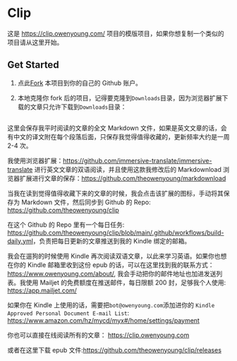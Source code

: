 # Clip

这是 <https://clip.owenyoung.com/> 项目的模版项目，如果你想复制一个类似的项目请从这里开始。

## Get Started

1. 点此[Fork](https://github.com/theowenyoung/clip-template/fork) 本项目到你的自己的 Github 账户。

2. 本地克隆你 fork 后的项目，记得要克隆到`Downloads`目录，因为浏览器扩展下载的文章只允许下载到`Downloads`目录：

```bash

```

这里会保存我平时阅读的文章的全文 Markdown 文件，如果是英文文章的话，会有中文的译文附在每个段落后面，只保存我觉得值得收藏的，更新频率大约是一周 2-4 次。

我使用浏览器扩展：<https://github.com/immersive-translate/immersive-translate> 进行英文文章的双语阅读，并且使用这款我修改后的 Markdownload 浏览器扩展进行文章的保存：<https://github.com/theowenyoung/markdownload>

当我在读到觉得值得收藏下来的文章的时候，我会点击该扩展的图标，手动将其保存为 Markdown 文件，然后同步到 Github 的 Repo: <https://github.com/theowenyoung/clip>

在这个 Github 的 Repo 里有一个每日任务: <https://github.com/theowenyoung/clip/blob/main/.github/workflows/build-daily.yml>，负责把每日更新的文章推送到我的 Kindle 绑定的邮箱。

我会在遛狗的时候使用 Kindle 再次阅读双语文章，以此来学习英语。如果你也想在你的 Kindle 邮箱里收到这份 epub 的话，可以在这里找到我的联系方式： <https://www.owenyoung.com/about/>, 我会手动把你的邮件地址也加进发送列表。我使用 Mailjet 的免费额度在推送邮件，每日限额 200 封，足够我个人使用: <https://app.mailjet.com/>

如果你在 Kindle 上使用的话，需要把`bot@owenyoung.com`添加进你的 `Kindle Approved Personal Document E-mail List`: <https://www.amazon.com/hz/mycd/myx#/home/settings/payment>

你也可以直接在线阅读所有的文章： <https://clip.owenyoung.com>

或者在这里下载 epub 文件:<https://github.com/theowenyoung/clip/releases>
